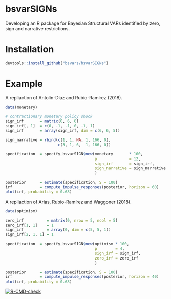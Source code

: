 
<!-- README.md is generated from README.Rmd. Please edit that file -->

# bsvarSIGNs

Developing an R package for Bayesian Structural VARs identified by zero,
sign and narrative restrictions.

# Installation

``` r
devtools::install_github("bsvars/bsvarSIGNs")
```

# Example

A repliaction of Antolín-Díaz and Rubio-Ramírez (2018).

``` r
data(monetary)

# contractionary monetary policy shock
sign_irf       = matrix(0, 6, 6)
sign_irf[, 1]  = c(0, -1, -1, 0, -1, 1)
sign_irf       = array(sign_irf, dim = c(6, 6, 5))

sign_narrative = rbind(c(1, 1, NA, 1, 166, 0),
                       c(3, 1, 6,  1, 166, 0))

specification  = specify_bsvarSIGN$new(monetary       * 100,
                                       p              = 12,
                                       sign_irf       = sign_irf,
                                       sign_narrative = sign_narrative
                                       )

posterior      = estimate(specification, S = 100)
irf            = compute_impulse_responses(posterior, horizon = 60)
plot(irf, probability = 0.68)
```

A repliaction of Arias, Rubio-Ramírez and Waggoner (2018).

``` r
data(optimism)

zero_irf          = matrix(0, nrow = 5, ncol = 5)
zero_irf[1, 1]    = 1
sign_irf          = array(0, dim = c(5, 5, 1))
sign_irf[2, 1, 1] = 1

specification  = specify_bsvarSIGN$new(optimism * 100,
                                       p        = 4,
                                       sign_irf = sign_irf,
                                       zero_irf = zero_irf
                                       )

posterior      = estimate(specification, S = 100)
irf            = compute_impulse_responses(posterior, horizon = 40)
plot(irf, probability = 0.68)
```

<!-- badges: start -->

[![R-CMD-check](https://github.com/bsvars/bsvarSIGNs/actions/workflows/R-CMD-check.yaml/badge.svg)](https://github.com/bsvars/bsvarSIGNs/actions/workflows/R-CMD-check.yaml)
<!-- badges: end -->
